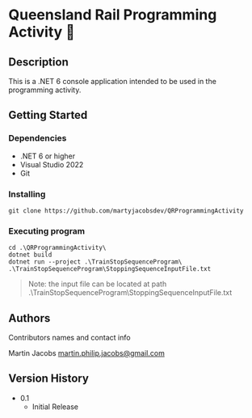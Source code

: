 # Queensland Rail Programming Activity 🚆

## Description

This is a .NET 6 console application intended to be used in the programming activity.

## Getting Started

### Dependencies

* .NET 6 or higher
* Visual Studio 2022
* Git

### Installing

```
git clone https://github.com/martyjacobsdev/QRProgrammingActivity
```

### Executing program

```
cd .\QRProgrammingActivity\
dotnet build
dotnet run --project .\TrainStopSequenceProgram\ .\TrainStopSequenceProgram\StoppingSequenceInputFile.txt
```
> Note: the input file can be located at path .\TrainStopSequenceProgram\StoppingSequenceInputFile.txt 

## Authors

Contributors names and contact info

Martin Jacobs 
martin.philip.jacobs@gmail.com

## Version History

* 0.1
    * Initial Release
